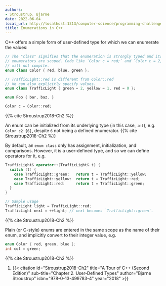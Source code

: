 ```yaml
---
authors:
- Stroustrup, Bjarne
date: 2022-06-04
local_url: http://localhost:1313/computer-science/programming-challenges/language-concepts/type-systems/user-defined-types/enumerations-in-cpp/
title: Enumerations in C++
---
```


C++ offers a simple form of user-defined type for which we can enumerate
the values:

```cpp
// The "class" signifies that the enumeration is strongly typed and its
// enumerators are scoped. Code like `Color c = red;` and `Color c = 2;`
// will not compile.
enum class Color { red, blue, green };

// TrafficLight::red is different from Color::red
// We can also explicitly specify values.
enum class TrafficLight { green = 2, yellow = 1, red = 0 };

enum Foo { bar, baz, }

Color c = Color::red;
```

{{% cite Stroustrup2018-Ch2 %}}

An enum can be initialized from its underlying type (in this case,
`int`), e.g. `Color c2 {6}`, despite `6` not being a defined enumerator.
{{% cite Stroustrup2018-Ch2 %}}

By default, an `enum class` only has assignment, initialization, and
comparisons. However, it is a user-defined type, and so we can define
operators for it, e.g.

```cpp
TrafficLight& operator++(TrafficLight& t) {
  switch (t) {
    case TrafficLight::green:   return t = TrafficLight::yellow;
    case TrafficLight::yellow:  return t = TrafficLight::red;
    case TrafficLight::red:     return t = TrafficLight::green;
  }
}

// Sample usage
TrafficLight light = TrafficLight::red;
TrafficLight next = ++light; // next becomes `TrafficLight::green`.
```

{{% cite Stroustrup2018-Ch2 %}}

Plain (or C-style) enums are entered in the same scope as the name of
their enum, and implicitly convert to their integer value, e.g.

```cpp
enum Color { red, green, blue };
int col = green;
```

{{% cite Stroustrup2018-Ch2 %}}

1. {{< citation
  id="Stroustrup2018-Ch2"
  title="A Tour of C++ (Second Edition)"
  sub-title="Chapter 2. User-Defined Types"
  author="Bjarne Stroustrup"
  isbn="978-0-13-499783-4"
  year="2018" >}}
